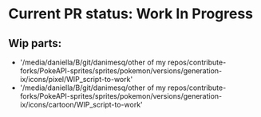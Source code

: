 # Current PR status: Work In Progress

## Wip parts:

- '/media/daniella/B/git/danimesq/other of my repos/contribute-forks/PokeAPI-sprites/sprites/pokemon/versions/generation-ix/icons/pixel/WIP_script-to-work'
- '/media/daniella/B/git/danimesq/other of my repos/contribute-forks/PokeAPI-sprites/sprites/pokemon/versions/generation-ix/icons/cartoon/WIP_script-to-work'
